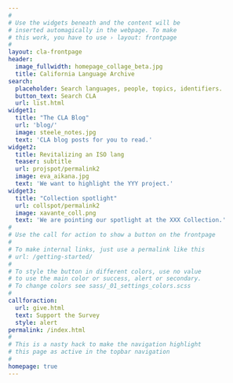 ```yaml
---
#
# Use the widgets beneath and the content will be
# inserted automagically in the webpage. To make
# this work, you have to use › layout: frontpage
#
layout: cla-frontpage
header:
  image_fullwidth: homepage_collage_beta.jpg
  title: California Language Archive
search:
  placeholder: Search languages, people, topics, identifiers.
  button_text: Search CLA
  url: list.html
widget1:
  title: "The CLA Blog"
  url: 'blog/'
  image: steele_notes.jpg
  text: 'CLA blog posts for you to read.'
widget2:
  title: Revitalizing an ISO lang
  teaser: subtitle
  url: projspot/permalink2
  image: eva_aikana.jpg
  text: 'We want to highlight the YYY project.'
widget3:
  title: "Collection spotlight"
  url: collspot/permalink2
  image: xavante_coll.png
  text: 'We are pointing our spotlight at the XXX Collection.'
#
# Use the call for action to show a button on the frontpage
#
# To make internal links, just use a permalink like this
# url: /getting-started/
#
# To style the button in different colors, use no value
# to use the main color or success, alert or secondary.
# To change colors see sass/_01_settings_colors.scss
#
callforaction:
  url: give.html
  text: Support the Survey
  style: alert
permalink: /index.html
#
# This is a nasty hack to make the navigation highlight
# this page as active in the topbar navigation
#
homepage: true
---
```


